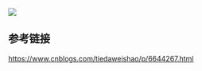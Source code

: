 ![](https://img2018.cnblogs.com/blog/754332/201908/754332-20190811130543410-166045599.png)

## 参考链接
https://www.cnblogs.com/tiedaweishao/p/6644267.html